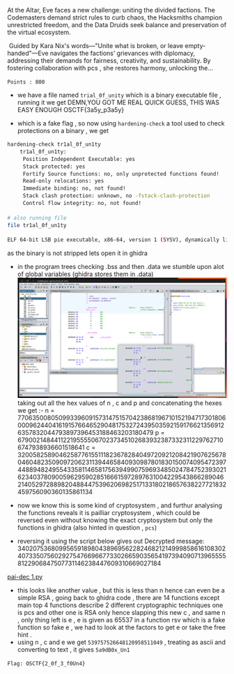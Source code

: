 At the Altar, Eve faces a new challenge: uniting the divided factions. The Codemasters demand strict rules to curb chaos, the Hacksmiths champion unrestricted freedom, and the Data Druids seek balance and preservation of the virtual ecosystem.

 Guided by Kara Nix's words—"Unite what is broken, or leave empty-handed"—Eve navigates the factions’ grievances with diplomacy, addressing their demands for fairness, creativity, and sustainability. By fostering collaboration with pcs , she restores harmony, unlocking the…

`Points : 800`

- we have a file named `trial_0f_unity` which is a binary executable file , running it we get   DEMN,YOU GOT ME REAL QUICK
			     GUESS, THIS WAS EASY ENOUGH
				 OSCTF{3a5y_p3a5y}

- which is a fake flag , so now using `hardening-check` a tool used to check protections on a binary , we get 

```sh
hardening-check tr1al_0f_un1ty 
	tr1al_0f_un1ty:
	 Position Independent Executable: yes
	 Stack protected: yes
	 Fortify Source functions: no, only unprotected functions found!
	 Read-only relocations: yes
	 Immediate binding: no, not found!
	 Stack clash protection: unknown, no -fstack-clash-protection                                 instructions found
	 Control flow integrity: no, not found!

# also running file 
file tr1al_0f_un1ty

ELF 64-bit LSB pie executable, x86-64, version 1 (SYSV), dynamically linked, interpreter /lib64/ld-linux-x86-64.so.2, for GNU/Linux 4.4.0, BuildID[sha1]=5b33c789834cde175ba690509a62deac964e2cbb, not stripped
```
as the binary is not stripped lets open it in ghidra

- in the program trees checking .bss and then .data we stumble upon alot of global variables (ghidra stores them in .data) 
![[ghidra.png]](ghidra.png)
taking out all the hex values of n , c and p and concatenating the hexes we get :-
n = 7706350080509933960915731475157042386819671015219471730180600096244041619157664652904817532724395035921591766213569126357832044793897396453188463203180479
p = 67900214844112219555506702373451026839323873323112297627106747938936601518641
c = 3200582589046258776155111823678284049720921208421907625678046048235090972062311394465840930987801830150074095472397448894824955433581146581756394990759693485024784752393021623403780900596295902851666159728976310042295438662890462140529728898204884475396206982517133180218657638227721832459756090360135861134

- now we know this is some kind of cryptosystem , and furthur analysing the functions reveals it is pailliar cryptosystem , which could be reversed even without knowing the exact cryptosystem but only the functions in ghidra (also hinted in question , `pcs`)

- reversing it using the script below gives out 
	Decrypted message: 3402075368099565918980438969562282468212149998586161083024073350756029275476696677330266590356541973940907139655558122906847507731146238447609310669027184

[pai-dec 1.py](pai-dec.py)

- this looks like another value , but this is less than n hence can even be a simple RSA , going back to ghidra code , there are 14 functions except main top 4 functions describe 2 different cryptographic techniques one is pcs and other one is RSA only hence slapping this new c , and same n , only thing left is e , e is given as 65537 in a function rsv which is a fake function so fake e , we had to look at the factors to get e or take the free hint .
- using n , c and e we get `539757526648120958511049` , treating as ascii and converting to text , it gives `5a9dB0x_Un1`

 `Flag: OSCTF{2_0f_3_f0Un4}`

